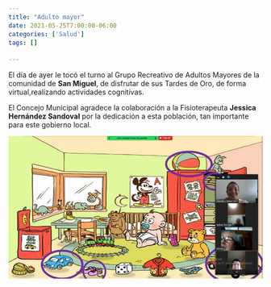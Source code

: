 ```yaml
---
title: "Adulto mayor"
date: 2021-05-25T7:00:00-06:00
categories: ['Salud']
tags: []

---
```

El día de ayer le tocó el turno al Grupo Recreativo de Adultos Mayores de la comunidad de **San Miguel**, de disfrutar de sus Tardes de Oro, de forma virtual,realizando actividades cognitivas.
<!--more-->
El Concejo Municipal agradece la colaboración a la Fisioterapeuta **Jessica Hernández Sandoval** por la dedicación a esta población, tan importante para este gobierno local.

![Image](featuredImage.jpg)